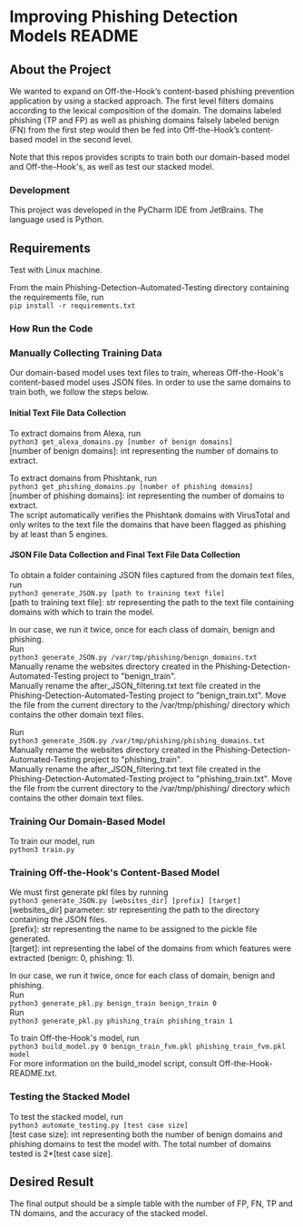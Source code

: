 # Improving Phishing Detection Models README

## About the Project
We wanted to expand on Off-the-Hook’s content-based phishing prevention application by using a stacked approach. The first level filters domains according to the lexical composition of the domain. The domains labeled phishing (TP and FP) as well as phishing domains falsely labeled benign (FN) from the first step would then be fed into Off-the-Hook’s content-based model in the second level.   

Note that this repos provides scripts to train both our domain-based model and Off-the-Hook's, as well as test our stacked model.

### Development
This project was developed in the PyCharm IDE from JetBrains. The language used is Python.
 
## Requirements
Test with Linux machine.

From the main Phishing-Detection-Automated-Testing directory containing the requirements file, run   
`pip install -r requirements.txt`
 
### How Run the Code

### Manually Collecting Training Data
Our domain-based model uses text files to train, whereas Off-the-Hook's content-based model uses JSON files. In order to use the same domains to train both, we follow the steps below.

#### Initial Text File Data Collection
To extract domains from Alexa, run   
`python3 get_alexa_domains.py [number of benign domains]`   
  [number of benign domains]: int representing the number of domains to extract.  

To extract domains from Phishtank, run   
`python3 get_phishing_domains.py [number of phishing domains]`   
   [number of phishing domains]: int representing the number of domains to extract.   
The script automatically verifies the Phishtank domains with VirusTotal and only writes to the text file the domains that have been flagged as phishing by at least than 5 engines. 

#### JSON File Data Collection and Final Text File Data Collection
To obtain a folder containing JSON files captured from the domain text files, run   
`python3 generate_JSON.py [path to training text file]`   
  [path to training text file]: str representing the path to the text file containing domains with which to train the model.   

In our case, we run it twice, once for each class of domain, benign and phishing.   
Run   
`python3 generate_JSON.py /var/tmp/phishing/benign_domains.txt`   
Manually rename the websites directory created in the Phishing-Detection-Automated-Testing project to "benign_train".   
Manually rename the after_JSON_filtering.txt text file created in the Phishing-Detection-Automated-Testing project to "benign_train.txt". Move the file from the current directory to the /var/tmp/phishing/ directory which contains the other domain text files.    

Run   
`python3 generate_JSON.py /var/tmp/phishing/phishing_domains.txt`   
Manually rename the websites directory created in the Phishing-Detection-Automated-Testing project to "phishing_train".   
Manually rename the after_JSON_filtering.txt text file created in the Phishing-Detection-Automated-Testing project to "phishing_train.txt". Move the file from the current directory to the /var/tmp/phishing/ directory which contains the other domain text files.    


### Training Our Domain-Based Model
To train our model, run   
`python3 train.py`   


### Training Off-the-Hook's Content-Based Model
We must first generate pkl files by running   
`python3 generate_JSON.py [websites_dir] [prefix] [target]`   
  [websites_dir] parameter: str representing the path to the directory containing the JSON files.   
  [prefix]: str representing the name to be assigned to the pickle file generated.   
  [target]: int representing the label of the domains from which features were extracted (benign: 0, phishing: 1).   

In our case, we run it twice, once for each class of domain, benign and phishing.   
Run  
`python3 generate_pkl.py benign_train benign_train 0`  
Run  
`python3 generate_pkl.py phishing_train phishing_train 1`  

To train Off-the-Hook's model, run  
`python3 build_model.py 0 benign_train_fvm.pkl phishing_train_fvm.pkl model`   
For more information on the build_model script, consult Off-the-Hook-README.txt.

### Testing the Stacked Model
To test the stacked model, run   
`python3 automate_testing.py [test case size]`   
  [test case size]: int representing both the number of benign domains and phishing domains to test the model with. The total number of domains tested is 2*[test case size].

## Desired Result
The final output should be a simple table with the number of FP, FN, TP and TN domains, and the accuracy of the stacked model.
